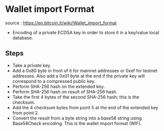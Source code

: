 # Wallet import Format

source : https://en.bitcoin.it/wiki/Wallet_import_format


* Encoding of a private ECDSA key in order to store it in a key/value local database.

## Steps 

* Take a private key.
* Add a 0x80 byte in front of it for mainnet addresses or 0xef for testnet addresses. Also add a 0x01 byte at the end if the private key will correspond to a compressed public key.
* Perform SHA-256 hash on the extended key.
* Perform SHA-256 hash on result of SHA-256 hash.
* Take the first 4 bytes of the second SHA-256 hash; this is the checksum.
* Add the 4 checksum bytes from point 5 at the end of the extended key from point 2.
* Convert the result from a byte string into a base58 string using Base58Check encoding. This is the wallet import format (WIF).